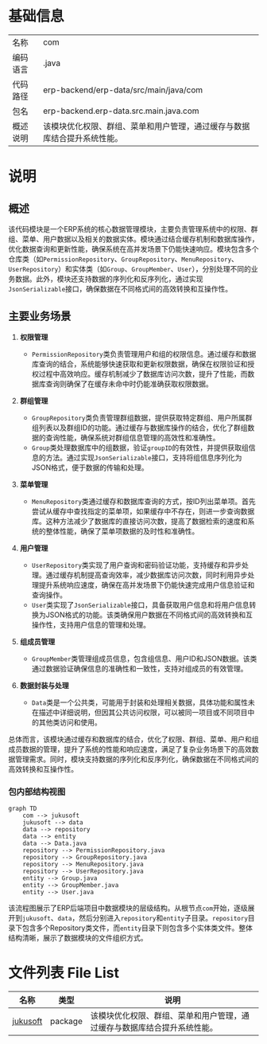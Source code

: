 # 基础信息

|      |      |
|------|------|
| 名称 | com |
| 编码语言 | .java |
| 代码路径 | erp-backend/erp-data/src/main/java/com |
| 包名 | erp-backend.erp-data.src.main.java.com |
| 概述说明 | 该模块优化权限、群组、菜单和用户管理，通过缓存与数据库结合提升系统性能。 |

# 说明

## 概述

该代码模块是一个ERP系统的核心数据管理模块，主要负责管理系统中的权限、群组、菜单、用户数据以及相关的数据实体。模块通过结合缓存机制和数据库操作，优化数据查询和更新性能，确保系统在高并发场景下仍能快速响应。模块包含多个仓库类（如`PermissionRepository`、`GroupRepository`、`MenuRepository`、`UserRepository`）和实体类（如`Group`、`GroupMember`、`User`），分别处理不同的业务数据。此外，模块还支持数据的序列化和反序列化，通过实现`JsonSerializable`接口，确保数据在不同格式间的高效转换和互操作性。

## 主要业务场景

1. **权限管理**  
   - `PermissionRepository`类负责管理用户和组的权限信息。通过缓存和数据库查询的结合，系统能够快速获取和更新权限数据，确保在权限验证和授权过程中高效响应。缓存机制减少了数据库访问次数，提升了性能，而数据库查询则确保了在缓存未命中时仍能准确获取权限数据。

2. **群组管理**  
   - `GroupRepository`类负责管理群组数据，提供获取特定群组、用户所属群组列表以及群组ID的功能。通过缓存与数据库操作的结合，优化了群组数据的查询性能，确保系统对群组信息管理的高效性和准确性。
   - `Group`类处理数据库中的组数据，验证`groupID`的有效性，并提供获取组信息的方法。通过实现`JsonSerializable`接口，支持将组信息序列化为JSON格式，便于数据的传输和处理。

3. **菜单管理**  
   - `MenuRepository`类通过缓存和数据库查询的方式，按ID列出菜单项。首先尝试从缓存中查找指定的菜单项，如果缓存中不存在，则进一步查询数据库。这种方法减少了数据库的直接访问次数，提高了数据检索的速度和系统的整体性能，确保了菜单项数据的及时性和准确性。

4. **用户管理**  
   - `UserRepository`类实现了用户查询和密码验证功能，支持缓存和异步处理。通过缓存机制提高查询效率，减少数据库访问次数，同时利用异步处理提升系统响应速度，确保在高并发场景下仍能快速完成用户信息验证和查询操作。
   - `User`类实现了`JsonSerializable`接口，具备获取用户信息和将用户信息转换为JSON格式的功能。该类确保用户数据在不同格式间的高效转换和互操作性，支持用户信息的管理和处理。

5. **组成员管理**  
   - `GroupMember`类管理组成员信息，包含组信息、用户ID和JSON数据。该类通过数据验证确保信息的准确性和一致性，支持对组成员的有效管理。

6. **数据封装与处理**  
   - `Data`类是一个公共类，可能用于封装和处理相关数据，具体功能和属性未在描述中详细说明，但因其公共访问权限，可以被同一项目或不同项目中的其他类访问和使用。

总体而言，该模块通过缓存和数据库的结合，优化了权限、群组、菜单、用户和组成员数据的管理，提升了系统的性能和响应速度，满足了复杂业务场景下的高效数据管理需求。同时，模块支持数据的序列化和反序列化，确保数据在不同格式间的高效转换和互操作性。


### 包内部结构视图

```mermaid
graph TD
    com --> jukusoft
    jukusoft --> data
    data --> repository
    data --> entity
    data --> Data.java
    repository --> PermissionRepository.java
    repository --> GroupRepository.java
    repository --> MenuRepository.java
    repository --> UserRepository.java
    entity --> Group.java
    entity --> GroupMember.java
    entity --> User.java
```

该流程图展示了ERP后端项目中数据模块的层级结构。从根节点`com`开始，逐级展开到`jukusoft`、`data`，然后分别进入`repository`和`entity`子目录。`repository`目录下包含多个Repository类文件，而`entity`目录下则包含多个实体类文件。整体结构清晰，展示了数据模块的文件组织方式。

# 文件列表 File List

| 名称   | 类型  | 说明 |
|-------|------|-------------|
| [jukusoft](jukusoft/_module.md) | package | 该模块优化权限、群组、菜单和用户管理，通过缓存与数据库结合提升系统性能。 |


